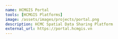 ```yaml
---
name: HCMGIS Portal
tools: [HCMGIS Platforms]
image: /assets/images/projects/portal.png
description: HCMC Spatial Data Sharing Platform
external_url: https://portal.hcmgis.vn
---
```

